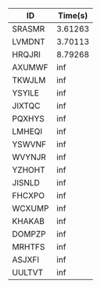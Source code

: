 |ID|Time(s)|
|-|-|
|SRASMR|3.61263|
|LVMDNT|3.70113|
|HRQJRI|8.79268|
|AXUMWF|inf|
|TKWJLM|inf|
|YSYILE|inf|
|JIXTQC|inf|
|PQXHYS|inf|
|LMHEQI|inf|
|YSWVNF|inf|
|WVYNJR|inf|
|YZHOHT|inf|
|JISNLD|inf|
|FHCXPO|inf|
|WCXUMP|inf|
|KHAKAB|inf|
|DOMPZP|inf|
|MRHTFS|inf|
|ASJXFI|inf|
|UULTVT|inf|
